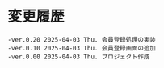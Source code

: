 # 変更履歴

	-ver.0.20 2025-04-03 Thu. 会員登録処理の実装
	-ver.0.10 2025-04-03 Thu. 会員登録画面の追加
	-ver.0.00 2025-04-03 Thu. プロジェクト作成
